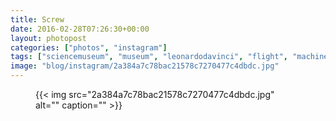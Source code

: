 ```yaml
---
title: Screw
date: 2016-02-28T07:26:30+00:00
layout: photopost
categories: ["photos", "instagram"]
tags: ["sciencemuseum", "museum", "leonardodavinci", "flight", "machines"]
image: "blog/instagram/2a384a7c78bac21578c7270477c4dbdc.jpg"
---
```


<figure class="photo photo--square">
  {{< img src="2a384a7c78bac21578c7270477c4dbdc.jpg" alt="" caption="" >}}

</figure>


